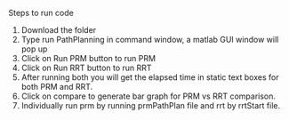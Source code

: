 Steps to run code
1. Download the folder
2. Type run PathPlanning in command window, a matlab GUI window will pop up
3. Click on Run PRM button to run PRM
4. Click on Run RRT button to run RRT
5. After running both you will get the elapsed time in static text boxes for both PRM and RRT.
6. Click on compare to generate bar graph for PRM  vs RRT comparison.
7. Individually run prm by running prmPathPlan file and rrt by rrtStart file.
